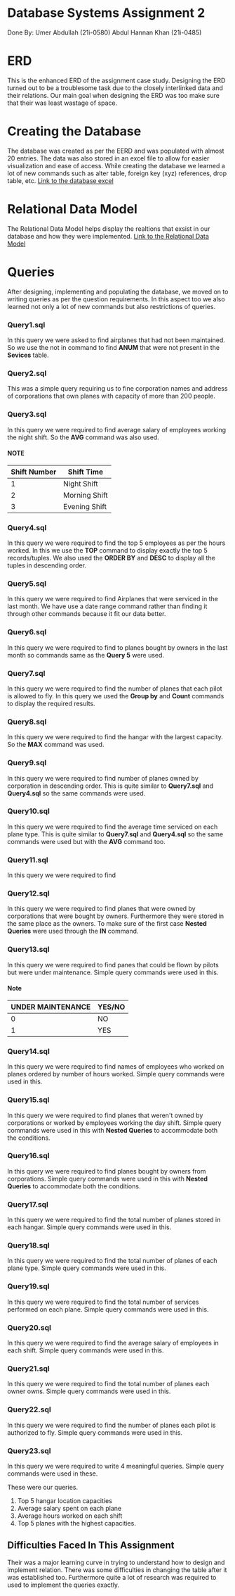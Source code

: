 # Database Systems Assignment 2

Done By: Umer Abdullah (21i-0580)
				 Abdul Hannan Khan (21i-0485)


# ERD

This is the enhanced ERD of the assignment case study. Designing the ERD turned out to be a troublesome task due to the closely interlinked data and their relations. Our main goal when designing the ERD was too make sure that their was least wastage of space. 

# Creating the Database

The database was created as per the EERD and was populated with almost 20 entries. The data was also stored in an excel file to allow for easier visualization and ease of access. While creating the database we learned a lot of new commands such as alter table, foreign key (xyz) references, drop table, etc.
[Link to the database excel](https://docs.google.com/spreadsheets/d/1NaY1bDxwhyB3mrlttW9ce7iV_cG3Af9oq5oSgMWqJDg/edit?usp=sharing)

# Relational Data Model
The Relational Data Model helps display the realtions that exsist in our database and how they were implemented.
[Link to the Relational Data Model](https://github.com/hannankhan328/DataBase-Systems/blob/e047812d0b9bb07a4c4c2c5e2bc4699aa2246ad4/Relational_Model.png)

# Queries

After designing, implementing and populating the database, we moved on to writing queries as per the question requirements. In this aspect too we also learned not only a lot of new commands but also restrictions of queries. 

### Query1.sql

In this query we were asked to find airplanes that had not been maintained. So we use the not in  command to find **ANUM** that were not present in the **Sevices** table.

### Query2.sql

This was a simple query requiring us to fine corporation names and address of corporations that own planes with capacity of more than 200 people.

### Query3.sql
In this query we were required to find average salary of employees working the night shift. So the **AVG** command was also used.
#### NOTE
|                Shift Number                         |Shift Time                         |
|-----------------------------------------------|-----------------------------|
|1|Night Shift|
|2|Morning Shift|
|3|Evening Shift|

### Query4.sql
In this query we were required to find the top 5 employees as per the hours worked.
In this we use the **TOP** command to display exactly the top 5 records/tuples. We also used the **ORDER BY** and **DESC** to display all the tuples in descending order.

 ### Query5.sql
 
In this query we were required to find Airplanes that were serviced in the last month. We have use a date range command rather than finding it through other commands because it fit our data better.

### Query6.sql
In this query we were required to find to planes bought by owners in the last month so commands same as the **Query 5** were used.

### Query7.sql
In this query we were required to find the number of planes that each pilot is allowed to fly. In this query we used the **Group by** and **Count** commands to display the required results.

### Query8.sql
In this query we were required to find the hangar with the largest capacity. So the **MAX** command was used.

### Query9.sql
In this query we were required to find number of planes owned by corporation in descending order. This is quite similar to **Query7.sql** and **Query4.sql** so the same commands were used. 

### Query10.sql
In this query we were required to find the average time serviced on each plane type. This is quite similar to **Query7.sql** and **Query4.sql** so the same commands were used but with the **AVG** command too.

### Query11.sql
In this query we were required to find

### Query12.sql
In this query we were required to find planes that were owned by corporations that were bought by owners. Furthermore they were stored in the same place as the owners. To make sure of the first case **Nested Queries** were used through the **IN** command.

### Query13.sql
In this query we were required to find panes that could be flown by pilots but were under maintenance. Simple query commands were used in this.
#### Note
|                UNDER MAINTENANCE                         |YES/NO                         |
|-----------------------------------------------|-----------------------------|
|0|NO|
|1|YES|

### Query14.sql
In this query we were required to find names of employees who worked on planes ordered by number of hours worked. Simple query commands were used in this.

### Query15.sql
In this query we were required to find planes that weren't owned by corporations or worked by employees working the day shift. Simple query commands were used in this with **Nested Queries** to accommodate both the conditions.

### Query16.sql
In this query we were required to find planes bought by owners from corporations. Simple query commands were used in this with **Nested Queries** to accommodate both the conditions.
 
 ### Query17.sql
In this query we were required to find the total number of planes stored in each hangar. Simple query commands were used in this.
### Query18.sql
In this query we were required to find the total number of planes of each plane type. Simple query commands were used in this.
### Query19.sql
In this query we were required to find the total number of services performed on each plane. Simple query commands were used in this.

### Query20.sql
In this query we were required to find the average salary of employees in each shift. Simple query commands were used in this.
### Query21.sql
In this query we were required to find the total number of planes each owner owns.
Simple query commands were used in this.
### Query22.sql
In this query we were required to find the number of planes each pilot is authorized to fly. Simple query commands were used in this.

### Query23.sql
In this query we were required to write 4 meaningful queries. Simple query commands were used in these.

These were our queries.
1)	Top 5 hangar location capacities
2) Average salary spent on each plane
3) Average hours worked on each shift
4) Top 5 planes with the highest capacities.


## Difficulties Faced In This Assignment

Their was a major learning curve in trying to understand how to design and implement relation. 
There was some difficulties in changing the table after it was established too.
Furthermore quite a lot of research was required to used to implement the queries exactly. 
